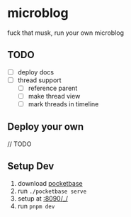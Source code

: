 # microblog

fuck that musk, run your own microblog

## TODO

- [ ] deploy docs
- [ ] thread support
   - [ ] reference parent
   - [ ] make thread view
   - [ ] mark threads in timeline

## Deploy your own

// TODO

## Setup Dev

1. download [pocketbase](https://pocketbase.io/docs/)
1. run `./pocketbase serve`
1. setup at [:8090/_/](http://127.0.0.1:8090/_/?installer#)
1. run `pnpm dev`
